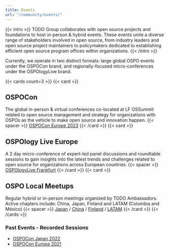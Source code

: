 ```yaml
---
title: Events
url: "/community/events/"
---
```


{{< intro >}}
TODO Group collaborates with open source projects and foundations to host in-person & hybrid events. These events unite a diverse range of stakeholders involved in open source, from industry leaders and open source project maintainers to policymakers dedicated to establishing efficient open source program offices within organizations.
{{< /intro >}}

Currently, we operate in two distinct formats: large global OSPO events under the OSPOCon brand, and regionally-focused micro-conferences under the OSPOlogyLive brand.

{{< cards count=3 >}}
{{< card >}}
## OSPOCon
The global in-person & virtual conferences co-located at LF OSSummit related to open source
management and strategy for organizations with OSPOs as the vehicle to make open source and innovation happen.
{{< spacer >}}
[OSPOCon Europe 2023](https://events.linuxfoundation.org/open-source-summit-europe/)
{{< /card >}}
{{< card >}}
## OSPOlogy Live Europe
A 2 day micro-conference of expert-led panel discussions and roundtable sessions to gain insights into the latest trends and challenges related to open source for organizations across European countries.
{{< spacer >}}
[OSPOlogyLive Frankfurt](https://community.linuxfoundation.org/events/details/lfhq-ospology-european-chapter-presents-ospologylive-frankfurt/)
{{< /card >}}
{{< card >}}
## OSPO Local Meetups
Regular hybrid or in-person meetings organized by TODO Ambassadors. Active chapters include: China, Japan, Finland and LATAM (Colombia and México)
{{< spacer >}}
[Japan](https://community.linuxfoundation.org/ospo-local-meetup-japan-japanese-speaking/) / [China](https://community.linuxfoundation.org/ospo-local-meetup-china-zh-cn-speaking/) / [Finland](https://community.linuxfoundation.org/ospo-local-meetup-helsinki/) / [LATAM](https://community.linuxfoundation.org/ospo-local-meetup-latam-spanish-speaking/)
{{< /card >}}
{{< /cards >}}

### Past Events - Recorded Sessions

* [OSPOCon Japan 2022](https://youtu.be/McAy3_JiB08)
* [OSPOCon Europe 2021](https://www.youtube.com/watch?v=5ML8EaXV3Vk&list=PLbzoR-pLrL6q-dYnjrPbF5in7VR4-8-ZU&ab_channel=TheLinuxFoundation)
